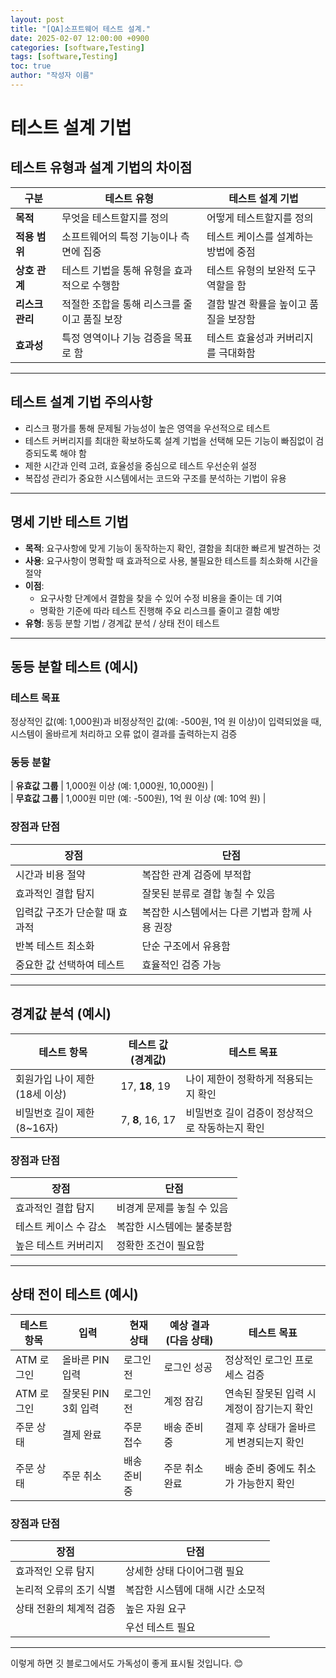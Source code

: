 ```yaml
---
layout: post
title: "[QA]소프트웨어 테스트 설계."
date: 2025-02-07 12:00:00 +0900
categories: [software,Testing]
tags: [software,Testing]
toc: true
author: "작성자 이름"
---
```







# 테스트 설계 기법

## 테스트 유형과 설계 기법의 차이점

| 구분       | 테스트 유형                        | 테스트 설계 기법                  |
|------------|---------------------------------|---------------------------------|
| **목적**   | 무엇을 테스트할지를 정의         | 어떻게 테스트할지를 정의         |
| **적용 범위** | 소프트웨어의 특정 기능이나 측면에 집중 | 테스트 케이스를 설계하는 방법에 중점 |
| **상호 관계** | 테스트 기법을 통해 유형을 효과적으로 수행함 | 테스트 유형의 보완적 도구 역할을 함 |
| **리스크 관리** | 적절한 조합을 통해 리스크를 줄이고 품질 보장 | 결함 발견 확률을 높이고 품질을 보장함 |
| **효과성** | 특정 영역이나 기능 검증을 목표로 함 | 테스트 효율성과 커버리지를 극대화함 |

---

## 테스트 설계 기법 주의사항

- 리스크 평가를 통해 문제될 가능성이 높은 영역을 우선적으로 테스트  
- 테스트 커버리지를 최대한 확보하도록 설계 기법을 선택해 모든 기능이 빠짐없이 검증되도록 해야 함  
- 제한 시간과 인력 고려, 효율성을 중심으로 테스트 우선순위 설정  
- 복잡성 관리가 중요한 시스템에서는 코드와 구조를 분석하는 기법이 유용  

---

## 명세 기반 테스트 기법

- **목적**: 요구사항에 맞게 기능이 동작하는지 확인, 결함을 최대한 빠르게 발견하는 것  
- **사용**: 요구사항이 명확할 때 효과적으로 사용, 불필요한 테스트를 최소화해 시간을 절약  
- **이점**:  
  - 요구사항 단계에서 결함을 찾을 수 있어 수정 비용을 줄이는 데 기여  
  - 명확한 기준에 따라 테스트 진행해 주요 리스크를 줄이고 결함 예방  
- **유형**: 동등 분할 기법 / 경계값 분석 / 상태 전이 테스트  

---

## 동등 분할 테스트 (예시)

### 테스트 목표  
정상적인 값(예: 1,000원)과 비정상적인 값(예: -500원, 1억 원 이상)이 입력되었을 때,  
시스템이 올바르게 처리하고 오류 없이 결과를 출력하는지 검증  

### 동등 분할

| **유효값 그룹** | 1,000원 이상 (예: 1,000원, 10,000원) |  
| **무효값 그룹** | 1,000원 미만 (예: -500원), 1억 원 이상 (예: 10억 원) |

### 장점과 단점

| 장점 | 단점 |
|------|------|
| 시간과 비용 절약 | 복잡한 관계 검증에 부적합 |
| 효과적인 결합 탐지 | 잘못된 분류로 결합 놓칠 수 있음 |
| 입력값 구조가 단순할 때 효과적 | 복잡한 시스템에서는 다른 기법과 함께 사용 권장 |
| 반복 테스트 최소화 | 단순 구조에서 유용함 |
| 중요한 값 선택하여 테스트 | 효율적인 검증 가능 |

---

## 경계값 분석 (예시)

| 테스트 항목 | 테스트 값 (경계값) | 테스트 목표 |
|------------|------------------|-------------|
| 회원가입 나이 제한 (18세 이상) | 17, **18**, 19 | 나이 제한이 정확하게 적용되는지 확인 |
| 비밀번호 길이 제한 (8~16자) | 7, **8**, 16, 17 | 비밀번호 길이 검증이 정상적으로 작동하는지 확인 |

### 장점과 단점

| 장점 | 단점 |
|------|------|
| 효과적인 결합 탐지 | 비경계 문제를 놓칠 수 있음 |
| 테스트 케이스 수 감소 | 복잡한 시스템에는 불충분함 |
| 높은 테스트 커버리지 | 정확한 조건이 필요함 |

---

## 상태 전이 테스트 (예시)

| 테스트 항목 | 입력 | 현재 상태 | 예상 결과 (다음 상태) | 테스트 목표 |
|------------|------|----------|------------------|-------------|
| ATM 로그인 | 올바른 PIN 입력 | 로그인 전 | 로그인 성공 | 정상적인 로그인 프로세스 검증 |
| ATM 로그인 | 잘못된 PIN 3회 입력 | 로그인 전 | 계정 잠김 | 연속된 잘못된 입력 시 계정이 잠기는지 확인 |
| 주문 상태 | 결제 완료 | 주문 접수 | 배송 준비 중 | 결제 후 상태가 올바르게 변경되는지 확인 |
| 주문 상태 | 주문 취소 | 배송 준비 중 | 주문 취소 완료 | 배송 준비 중에도 취소가 가능한지 확인 |

### 장점과 단점

| 장점 | 단점 |
|------|------|
| 효과적인 오류 탐지 | 상세한 상태 다이어그램 필요 |
| 논리적 오류의 조기 식별 | 복잡한 시스템에 대해 시간 소모적 |
| 상태 전환의 체계적 검증 | 높은 자원 요구 |
|  | 우선 테스트 필요 |

---

이렇게 하면 깃 블로그에서도 가독성이 좋게 표시될 것입니다. 😊
